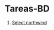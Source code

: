 # Tareas-BD

1.   [Select northwind](https://github.com/FerLango/Tareas-BD/blob/main/1-Tarea_select.sql)
